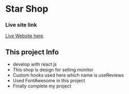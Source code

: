# Star Shop

### Live site link

[Live Website here](https://cute-praline-87c8d6.netlify.app/).

## This project Info

- develop with react js
- This shop is design for selling monitor
- Custom hooks used here which name is useReviews
- Used FontAwesome in this project
- Finally complete my project
